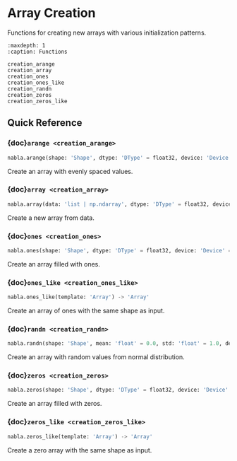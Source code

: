 # Array Creation

Functions for creating new arrays with various initialization patterns.

```{toctree}
:maxdepth: 1
:caption: Functions

creation_arange
creation_array
creation_ones
creation_ones_like
creation_randn
creation_zeros
creation_zeros_like
```

## Quick Reference

### {doc}`arange <creation_arange>`

```python
nabla.arange(shape: 'Shape', dtype: 'DType' = float32, device: 'Device' = Device(type=cpu,id=0)) -> 'Array'
```

Create an array with evenly spaced values.

### {doc}`array <creation_array>`

```python
nabla.array(data: 'list | np.ndarray', dtype: 'DType' = float32, device: 'Device' = Device(type=cpu,id=0)) -> 'Array'
```

Create a new array from data.

### {doc}`ones <creation_ones>`

```python
nabla.ones(shape: 'Shape', dtype: 'DType' = float32, device: 'Device' = Device(type=cpu,id=0)) -> 'Array'
```

Create an array filled with ones.

### {doc}`ones_like <creation_ones_like>`

```python
nabla.ones_like(template: 'Array') -> 'Array'
```

Create an array of ones with the same shape as input.

### {doc}`randn <creation_randn>`

```python
nabla.randn(shape: 'Shape', mean: 'float' = 0.0, std: 'float' = 1.0, device: 'Device' = Device(type=cpu,id=0), seed: 'int' = 0) -> 'Array'
```

Create an array with random values from normal distribution.

### {doc}`zeros <creation_zeros>`

```python
nabla.zeros(shape: 'Shape', dtype: 'DType' = float32, device: 'Device' = Device(type=cpu,id=0)) -> 'Array'
```

Create an array filled with zeros.

### {doc}`zeros_like <creation_zeros_like>`

```python
nabla.zeros_like(template: 'Array') -> 'Array'
```

Create a zero array with the same shape as input.

